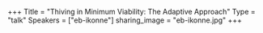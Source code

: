 +++
Title = "Thiving in Minimum Viability: The Adaptive Approach"
Type = "talk"
Speakers = ["eb-ikonne"]
sharing_image = "eb-ikonne.jpg"
+++


